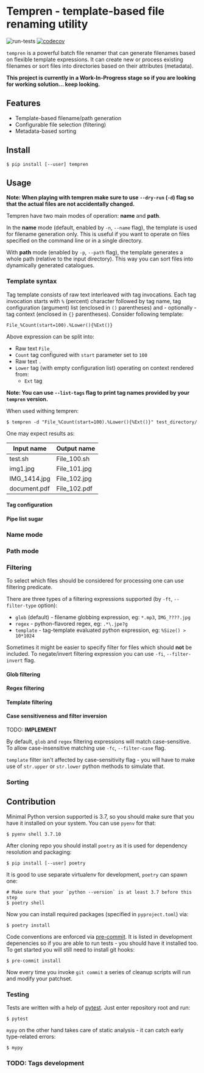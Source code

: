 # Tempren - template-based file renaming utility

![run-tests](https://github.com/idle-code/tempren/actions/workflows/run-tests.yml/badge.svg)
[![codecov](https://codecov.io/gh/idle-code/tempren/branch/develop/graph/badge.svg?token=1CR2PX6GYB)](https://codecov.io/gh/idle-code/tempren)

`tempren` is a powerful batch file renamer that can generate filenames based on flexible template expressions.
It can create new or process existing filenames or sort files into directories based on their attributes (metadata).

**This project is currently in a Work-In-Progress stage so if you are looking for working solution... keep looking.**

## Features
- Template-based filename/path generation
- Configurable file selection (filtering)
- Metadata-based sorting


## Install
```console
$ pip install [--user] tempren
```

## Usage

**Note: When playing with tempren make sure to use `--dry-run` (`-d`) flag so that the actual files are not accidentally changed.**

Tempren have two main modes of operation: **name** and **path**.

In the **name** mode (default, enabled by `-n`, `--name` flag), the template is used for filename generation only.
This is useful if you want to operate on files specified on the command line or in a single directory.

With **path** mode (enabled by `-p`, `--path` flag), the template generates a whole path (relative to the input directory).
This way you can sort files into dynamically generated catalogues.

### Template syntax
Tag template consists of raw text interleaved with tag invocations.
Each tag invocation starts with `%` (percent) character followed by tag name, tag configuration (argument) list (enclosed in `()` parentheses) and - optionally -
tag context (enclosed in `{}` parentheses). Consider following template:
```tempren
File_%Count(start=100).%Lower(){%Ext()}
```

Above expression can be split into:
- Raw text `File_`
- `Count` tag configured with `start` parameter set to `100`
- Raw text `.`
- `Lower` tag (with empty configuration list) operating on context rendered from:
  - `Ext` tag

**Note: You can use `--list-tags` flag to print tag names provided by your `tempren` version.**

When used withing tempren:
```console
$ tempren -d "File_%Count(start=100).%Lower(){%Ext()}" test_directory/
```
One may expect results as:

| Input name   | Output name  |
|--------------|--------------|
| test.sh      | File_100.sh  |
| img1.jpg     | File_101.jpg |
| IMG_1414.jpg | File_102.jpg |
| document.pdf | File_102.pdf |


#### Tag configuration
#### Pipe list sugar
### Name mode
### Path mode
### Filtering
To select which files should be considered for processing one can use filtering predicate.

There are three types of a filtering expressions supported (by `-ft`, `--filter-type` option):
- `glob` (default) - filename globbing expression, eg: `*.mp3`, `IMG_????.jpg`
- `regex` - python-flavored regex, eg: `.*\.jpe?g`
- `template` - tag-template evaluated python expression, eg: `%Size() > 10*1024`

Sometimes it might be easier to specify filter for files which should **not** be included.
To negate/invert filtering expression you can use `-fi`, `--filter-invert` flag.

#### Glob filtering
#### Regex filtering
#### Template filtering
#### Case sensitiveness and filter inversion
TODO: **IMPLEMENT**

By default, `glob` and `regex` filtering expressions will match case-sensitive.
To allow case-insensitive matching use `-fc`, `--filter-case` flag.

`template` filter isn't affected by case-sensitivity flag - you will have to make use of `str.upper` or `str.lower` python methods to simulate that.

### Sorting

## Contribution
Minimal Python version supported is 3.7, so you should make sure that you have it installed on your system.
You can use `pyenv` for that:
```console
$ pyenv shell 3.7.10
```

After cloning repo you should install `poetry` as it is used for dependency resolution and packaging:
```console
$ pip install [--user] poetry
```

It is good to use separate virtualenv for development, `poetry` can spawn one:
```console
# Make sure that your `python --version` is at least 3.7 before this step
$ poetry shell
```

Now you can install required packages (specified in `pyproject.toml`) via:
```console
$ poetry install
```

Code conventions are enforced via [pre-commit](https://pre-commit.com/). It is listed in development depenencies so if you are able to run tests - you should have it installed too.
To get started you will still need to install git hooks:
```console
$ pre-commit install
```
Now every time you invoke `git commit` a series of cleanup scripts will run and modify your patchset.

### Testing
Tests are written with a help of [pytest](https://docs.pytest.org/en/latest/). Just enter repository root and run:
```console
$ pytest
```

`mypy` on the other hand takes care of static analysis - it can catch early type-related errors:
```console
$ mypy
```

### TODO: Tags development
